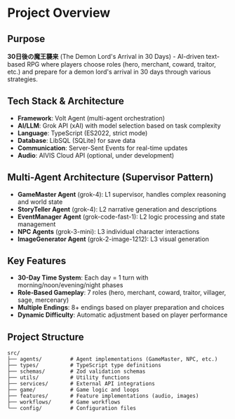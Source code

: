 # Project Overview

## Purpose
**30日後の魔王襲来** (The Demon Lord's Arrival in 30 Days) - AI-driven text-based RPG where players choose roles (hero, merchant, coward, traitor, etc.) and prepare for a demon lord's arrival in 30 days through various strategies.

## Tech Stack & Architecture
- **Framework**: Volt Agent (multi-agent orchestration)  
- **AI/LLM**: Grok API (xAI) with model selection based on task complexity
- **Language**: TypeScript (ES2022, strict mode)
- **Database**: LibSQL (SQLite) for save data
- **Communication**: Server-Sent Events for real-time updates
- **Audio**: AIVIS Cloud API (optional, under development)

## Multi-Agent Architecture (Supervisor Pattern)
- **GameMaster Agent** (grok-4): L1 supervisor, handles complex reasoning and world state
- **StoryTeller Agent** (grok-4): L2 narrative generation and descriptions  
- **EventManager Agent** (grok-code-fast-1): L2 logic processing and state management
- **NPC Agents** (grok-3-mini): L3 individual character interactions
- **ImageGenerator Agent** (grok-2-image-1212): L3 visual generation

## Key Features
- **30-Day Time System**: Each day = 1 turn with morning/noon/evening/night phases
- **Role-Based Gameplay**: 7 roles (hero, merchant, coward, traitor, villager, sage, mercenary)
- **Multiple Endings**: 8+ endings based on player preparation and choices
- **Dynamic Difficulty**: Automatic adjustment based on player performance

## Project Structure
```
src/
├── agents/         # Agent implementations (GameMaster, NPC, etc.)
├── types/          # TypeScript type definitions
├── schemas/        # Zod validation schemas
├── utils/          # Utility functions
├── services/       # External API integrations
├── game/           # Game logic and loops
├── features/       # Feature implementations (audio, images)
├── workflows/      # Game workflows
└── config/         # Configuration files
```